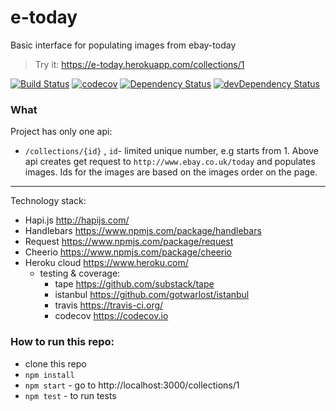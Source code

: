 # e-today

Basic interface for populating images from ebay-today

> Try it: https://e-today.herokuapp.com/collections/1

[![Build Status](https://travis-ci.org/heron2014/e-today.svg?branch=master)](https://travis-ci.org/heron2014/e-today)
[![codecov](https://codecov.io/gh/heron2014/e-today/branch/master/graph/badge.svg)](https://codecov.io/gh/heron2014/e-today)
[![Dependency Status](https://david-dm.org/heron2014/e-today.svg)](https://david-dm.org/heron2014/e-today)
[![devDependency Status](https://david-dm.org/heron2014/e-today/dev-status.svg)](https://david-dm.org/heron2014/e-today#info=devDependencies)


### What

Project has only one api:
 - ```/collections/{id}``` , ```id```- limited unique number, e.g starts from 1.
 Above api creates get request to ```http://www.ebay.co.uk/today``` and populates images. Ids for the images are based on the images order on the page.

<hr />

Technology stack:
- Hapi.js http://hapijs.com/
- Handlebars https://www.npmjs.com/package/handlebars
- Request https://www.npmjs.com/package/request
- Cheerio https://www.npmjs.com/package/cheerio
- Heroku cloud https://www.heroku.com/
  - testing & coverage:
    - tape https://github.com/substack/tape
    - istanbul https://github.com/gotwarlost/istanbul
    - travis https://travis-ci.org/
    - codecov https://codecov.io

### How to run this repo:

- clone this repo
- ```npm install```
- ```npm start``` - go to http://localhost:3000/collections/1
- ```npm test``` - to run tests
